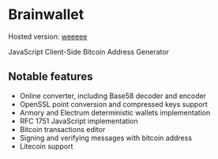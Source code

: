 Brainwallet
===========

Hosted version: [weeeee](https://htmlpreview.github.io/?https://github.com/Colored-Coins/brainwallet.github.io/blob/master/index.html)

JavaScript Client-Side Bitcoin Address Generator

Notable features
----------------

* Online converter, including Base58 decoder and encoder
* OpenSSL point conversion and compressed keys support
* Armory and Electrum deterministic wallets implementation
* RFC 1751 JavaScript implementation
* Bitcoin transactions editor
* Signing and verifying messages with bitcoin address
* Litecoin support

